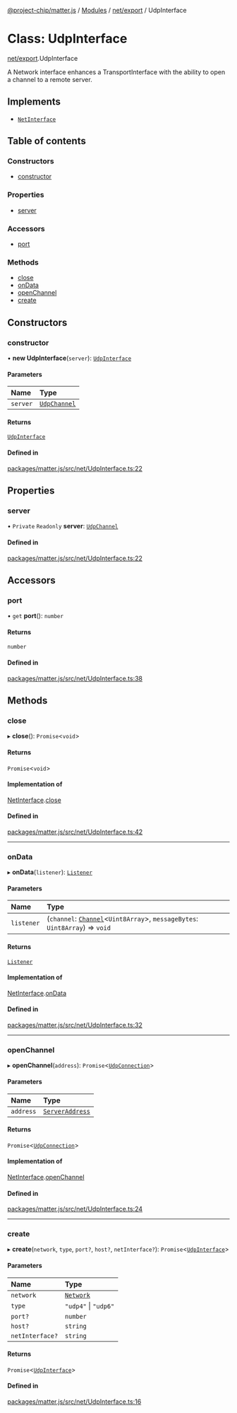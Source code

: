 [@project-chip/matter.js](../README.md) / [Modules](../modules.md) / [net/export](../modules/net_export.md) / UdpInterface

# Class: UdpInterface

[net/export](../modules/net_export.md).UdpInterface

A Network interface enhances a TransportInterface with the ability to open a channel to a remote server.

## Implements

- [`NetInterface`](../interfaces/net_export.NetInterface.md)

## Table of contents

### Constructors

- [constructor](net_export.UdpInterface.md#constructor)

### Properties

- [server](net_export.UdpInterface.md#server)

### Accessors

- [port](net_export.UdpInterface.md#port)

### Methods

- [close](net_export.UdpInterface.md#close)
- [onData](net_export.UdpInterface.md#ondata)
- [openChannel](net_export.UdpInterface.md#openchannel)
- [create](net_export.UdpInterface.md#create)

## Constructors

### constructor

• **new UdpInterface**(`server`): [`UdpInterface`](net_export.UdpInterface.md)

#### Parameters

| Name | Type |
| :------ | :------ |
| `server` | [`UdpChannel`](../interfaces/net_export.UdpChannel.md) |

#### Returns

[`UdpInterface`](net_export.UdpInterface.md)

#### Defined in

[packages/matter.js/src/net/UdpInterface.ts:22](https://github.com/project-chip/matter.js/blob/3adaded6/packages/matter.js/src/net/UdpInterface.ts#L22)

## Properties

### server

• `Private` `Readonly` **server**: [`UdpChannel`](../interfaces/net_export.UdpChannel.md)

#### Defined in

[packages/matter.js/src/net/UdpInterface.ts:22](https://github.com/project-chip/matter.js/blob/3adaded6/packages/matter.js/src/net/UdpInterface.ts#L22)

## Accessors

### port

• `get` **port**(): `number`

#### Returns

`number`

#### Defined in

[packages/matter.js/src/net/UdpInterface.ts:38](https://github.com/project-chip/matter.js/blob/3adaded6/packages/matter.js/src/net/UdpInterface.ts#L38)

## Methods

### close

▸ **close**(): `Promise`\<`void`\>

#### Returns

`Promise`\<`void`\>

#### Implementation of

[NetInterface](../interfaces/net_export.NetInterface.md).[close](../interfaces/net_export.NetInterface.md#close)

#### Defined in

[packages/matter.js/src/net/UdpInterface.ts:42](https://github.com/project-chip/matter.js/blob/3adaded6/packages/matter.js/src/net/UdpInterface.ts#L42)

___

### onData

▸ **onData**(`listener`): [`Listener`](../interfaces/common_export.Listener.md)

#### Parameters

| Name | Type |
| :------ | :------ |
| `listener` | (`channel`: [`Channel`](../interfaces/common_export.Channel.md)\<`Uint8Array`\>, `messageBytes`: `Uint8Array`) => `void` |

#### Returns

[`Listener`](../interfaces/common_export.Listener.md)

#### Implementation of

[NetInterface](../interfaces/net_export.NetInterface.md).[onData](../interfaces/net_export.NetInterface.md#ondata)

#### Defined in

[packages/matter.js/src/net/UdpInterface.ts:32](https://github.com/project-chip/matter.js/blob/3adaded6/packages/matter.js/src/net/UdpInterface.ts#L32)

___

### openChannel

▸ **openChannel**(`address`): `Promise`\<[`UdpConnection`](net_export._internal_.UdpConnection.md)\>

#### Parameters

| Name | Type |
| :------ | :------ |
| `address` | [`ServerAddress`](../modules/common_export.md#serveraddress) |

#### Returns

`Promise`\<[`UdpConnection`](net_export._internal_.UdpConnection.md)\>

#### Implementation of

[NetInterface](../interfaces/net_export.NetInterface.md).[openChannel](../interfaces/net_export.NetInterface.md#openchannel)

#### Defined in

[packages/matter.js/src/net/UdpInterface.ts:24](https://github.com/project-chip/matter.js/blob/3adaded6/packages/matter.js/src/net/UdpInterface.ts#L24)

___

### create

▸ **create**(`network`, `type`, `port?`, `host?`, `netInterface?`): `Promise`\<[`UdpInterface`](net_export.UdpInterface.md)\>

#### Parameters

| Name | Type |
| :------ | :------ |
| `network` | [`Network`](net_export.Network.md) |
| `type` | ``"udp4"`` \| ``"udp6"`` |
| `port?` | `number` |
| `host?` | `string` |
| `netInterface?` | `string` |

#### Returns

`Promise`\<[`UdpInterface`](net_export.UdpInterface.md)\>

#### Defined in

[packages/matter.js/src/net/UdpInterface.ts:16](https://github.com/project-chip/matter.js/blob/3adaded6/packages/matter.js/src/net/UdpInterface.ts#L16)
